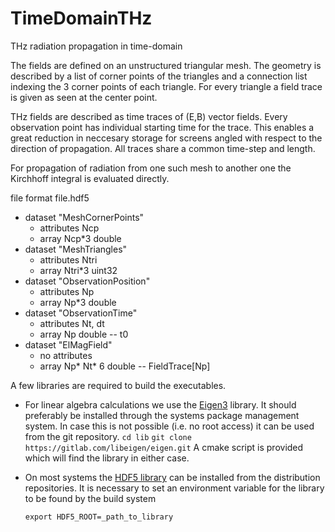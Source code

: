 # TimeDomainTHz
THz radiation propagation in time-domain

The fields are defined on an unstructured triangular mesh.
The geometry is described by a list of corner points of the triangles
and a connection list indexing the 3 corner points of each triangle.
For every triangle a field trace is given as seen at the center point.

THz fields are described as time traces of (E,B) vector fields.
Every observation point has individual starting time for the trace.
This enables a great reduction in neccesary storage for screens
angled with respect to the direction of propagation.
All traces share a common time-step and length.

For propagation of radiation from one such mesh to another one
the Kirchhoff integral is evaluated directly.

file format
file.hdf5
- dataset "MeshCornerPoints"
    - attributes Ncp
    - array Ncp*3 double
- dataset "MeshTriangles"
    - attributes Ntri
    - array Ntri*3 uint32
- dataset "ObservationPosition"
    - attributes Np
    - array Np*3 double
- dataset "ObservationTime"
    - attributes Nt, dt
    - array Np double -- t0
- dataset "ElMagField"
    - no attributes 
    - array Np* Nt* 6 double -- FieldTrace[Np]

A few libraries are required to build the executables.

- For linear algebra calculations we use the [Eigen3](http://eigen.tuxfamily.org) library.
  It should preferably be installed through the systems package management system.
  In case this is not possible (i.e. no root access) it can be used from the git repository.
  ```cd lib```
  ```git clone https://gitlab.com/libeigen/eigen.git```
  A cmake script is provided which will find the library in either case.

- On most systems the [HDF5 library](https://support.hdfgroup.org/HDF5/) can be installed
  from the distribution repositories.
  It is necessary to set an environment variable for the library to be found by the build system

  ```export HDF5_ROOT=_path_to_library```


